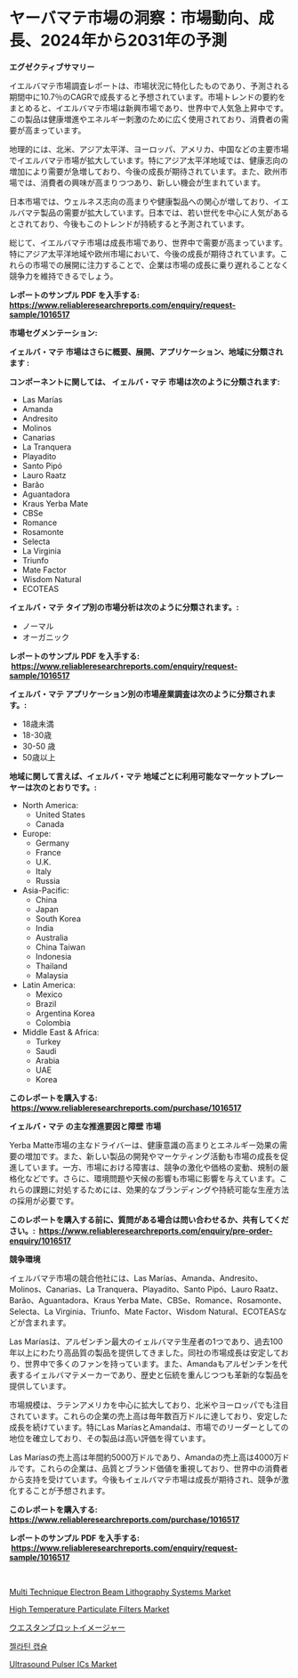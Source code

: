 <p><h1>ヤーバマテ市場の洞察：市場動向、成長、2024年から2031年の予測</h1></p><p><strong>エグゼクティブサマリー</strong></p>
<p><p>イエルバマテ市場調査レポートは、市場状況に特化したものであり、予測される期間中に10.7％のCAGRで成長すると予想されています。市場トレンドの要約をまとめると、イエルバマテ市場は新興市場であり、世界中で人気急上昇中です。この製品は健康増進やエネルギー刺激のために広く使用されており、消費者の需要が高まっています。</p><p>地理的には、北米、アジア太平洋、ヨーロッパ、アメリカ、中国などの主要市場でイエルバマテ市場が拡大しています。特にアジア太平洋地域では、健康志向の増加により需要が急増しており、今後の成長が期待されています。また、欧州市場では、消費者の興味が高まりつつあり、新しい機会が生まれています。</p><p>日本市場では、ウェルネス志向の高まりや健康製品への関心が増しており、イエルバマテ製品の需要が拡大しています。日本では、若い世代を中心に人気があるとされており、今後もこのトレンドが持続すると予測されています。</p><p>総じて、イエルバマテ市場は成長市場であり、世界中で需要が高まっています。特にアジア太平洋地域や欧州市場において、今後の成長が期待されています。これらの市場での展開に注力することで、企業は市場の成長に乗り遅れることなく競争力を維持できるでしょう。</p></p>
<p><strong>レポートのサンプル PDF を入手する: <a href="https://www.reliableresearchreports.com/enquiry/request-sample/1016517">https://www.reliableresearchreports.com/enquiry/request-sample/1016517</a></strong></p>
<p><strong>市場セグメンテーション:</strong></p>
<p><strong> イェルバ・マテ 市場はさらに概要、展開、アプリケーション、地域に分類されます :</strong></p>
<p><strong>コンポーネントに関しては、 イェルバ・マテ 市場は次のように分類されます: &nbsp;</strong></p>
<p><ul><li>Las Marías</li><li>Amanda</li><li>Andresito</li><li>Molinos</li><li>Canarias</li><li>La Tranquera</li><li>Playadito</li><li>Santo Pipó</li><li>Lauro Raatz</li><li>Barão</li><li>Aguantadora</li><li>Kraus Yerba Mate</li><li>CBSe</li><li>Romance</li><li>Rosamonte</li><li>Selecta</li><li>La Virginia</li><li>Triunfo</li><li>Mate Factor</li><li>Wisdom Natural</li><li>ECOTEAS</li></ul></p>
<p><strong> イェルバ・マテ タイプ別の市場分析は次のように分類されます。:</strong></p>
<p><ul><li>ノーマル</li><li>オーガニック</li></ul></p>
<p><strong>レポートのサンプル PDF を入手する: &nbsp;<a href="https://www.reliableresearchreports.com/enquiry/request-sample/1016517">https://www.reliableresearchreports.com/enquiry/request-sample/1016517</a></strong></p>
<p><strong> イェルバ・マテ アプリケーション別の市場産業調査は次のように分類されます。:</strong></p>
<p><ul><li>18歳未満</li><li>18-30歳</li><li>30-50 歳</li><li>50歳以上</li></ul></p>
<p><strong>地域に関して言えば、イェルバ・マテ 地域ごとに利用可能なマーケットプレーヤーは次のとおりです。:</strong></p>
<p><ul>
    <li>
        North America:
        <ul>
            <li>United States</li>
            <li>Canada</li>
        </ul>
    </li>
    <li>
        Europe:
        <ul>
            <li>Germany</li>
            <li>France</li>
            <li>U.K.</li>
            <li>Italy</li>
            <li>Russia</li>
        </ul>
    </li>
    <li>
        Asia-Pacific:
        <ul>
            <li>China</li>
            <li>Japan</li>
            <li>South Korea</li>
            <li>India</li>
            <li>Australia</li>
            <li>China Taiwan</li>
            <li>Indonesia</li>
            <li>Thailand</li>
            <li>Malaysia</li>
        </ul>
    </li>
    <li>
        Latin America:
        <ul>
            <li>Mexico</li>
            <li>Brazil</li>
            <li>Argentina Korea</li>
            <li>Colombia</li>
        </ul>
    </li>
    <li>
        Middle East & Africa:
        <ul>
            <li>Turkey</li>
            <li>Saudi</li>
            <li>Arabia</li>
            <li>UAE</li>
            <li>Korea</li>
        </ul>
    </li>
    </ul></p>
<p><strong>このレポートを購入する: &nbsp;<a href="https://www.reliableresearchreports.com/purchase/1016517">https://www.reliableresearchreports.com/purchase/1016517</a></strong></p>
<p><strong>イェルバ・マテ の主な推進要因と障壁 市場</strong></p>
<p><p>Yerba Matte市場の主なドライバーは、健康意識の高まりとエネルギー効果の需要の増加です。また、新しい製品の開発やマーケティング活動も市場の成長を促進しています。一方、市場における障害は、競争の激化や価格の変動、規制の厳格化などです。さらに、環境問題や天候の影響も市場に影響を与えています。これらの課題に対処するためには、効果的なブランディングや持続可能な生産方法の採用が必要です。</p></p>
<p><strong>このレポートを購入する前に、質問がある場合は問い合わせるか、共有してください。:&nbsp; <a href="https://www.reliableresearchreports.com/enquiry/pre-order-enquiry/1016517">https://www.reliableresearchreports.com/enquiry/pre-order-enquiry/1016517</a></strong></p>
<p><strong>競争環境</strong></p>
<p><p>イェルバマテ市場の競合他社には、Las Marías、Amanda、Andresito、Molinos、Canarias、La Tranquera、Playadito、Santo Pipó、Lauro Raatz、Barão、Aguantadora、Kraus Yerba Mate、CBSe、Romance、Rosamonte、Selecta、La Virginia、Triunfo、Mate Factor、Wisdom Natural、ECOTEASなどが含まれます。</p><p>Las Maríasは、アルゼンチン最大のイェルバマテ生産者の1つであり、過去100年以上にわたり高品質の製品を提供してきました。同社の市場成長は安定しており、世界中で多くのファンを持っています。また、Amandaもアルゼンチンを代表するイェルバマテメーカーであり、歴史と伝統を重んじつつも革新的な製品を提供しています。</p><p>市場規模は、ラテンアメリカを中心に拡大しており、北米やヨーロッパでも注目されています。これらの企業の売上高は毎年数百万ドルに達しており、安定した成長を続けています。特にLas MaríasとAmandaは、市場でのリーダーとしての地位を確立しており、その製品は高い評価を得ています。</p><p>Las Maríasの売上高は年間約5000万ドルであり、Amandaの売上高は4000万ドルです。これらの企業は、品質とブランド価値を重視しており、世界中の消費者から支持を受けています。今後もイェルバマテ市場は成長が期待され、競争が激化することが予想されます。</p></p>
<p><strong>このレポートを購入する: &nbsp; <a href="https://www.reliableresearchreports.com/purchase/1016517">https://www.reliableresearchreports.com/purchase/1016517</a></strong></p>
<p><strong>レポートのサンプル PDF を入手する: &nbsp;<a href="https://www.reliableresearchreports.com/enquiry/request-sample/1016517">https://www.reliableresearchreports.com/enquiry/request-sample/1016517</a></strong><strong></strong></p>
<p>&nbsp;</p>
<p><p><a href="https://view.publitas.com/reportprime-1/multi-technique-electron-beam-lithography-systems-market-offers-provide-insightful-data-for-the-time-period-from-2024-to-2031-and-also-provide-analysis-based-on-application-type-and-region/">Multi Technique Electron Beam Lithography Systems Market</a></p><p><a href="https://issuu.com/reportprime-2/docs/high-temperature-particulate-filters-market-size-2">High Temperature Particulate Filters Market</a></p><p><a href="https://github.com/sghwr779811674/Market-Research-Report-List-1/blob/main/2580485188471.md">ウエスタンブロットイメージャー</a></p><p><a href="https://github.com/vdhdwjyp90142/Market-Research-Report-List-1/blob/main/9921013188316.md">젤라틴 캡슐</a></p><p><a href="https://view.publitas.com/reportprime-1/ultrasound-pulser-ics-market-analysis-and-market-size-global-industry-overview-market-segmentation-and-forecast-2023-to-2030/">Ultrasound Pulser ICs Market</a></p></p>